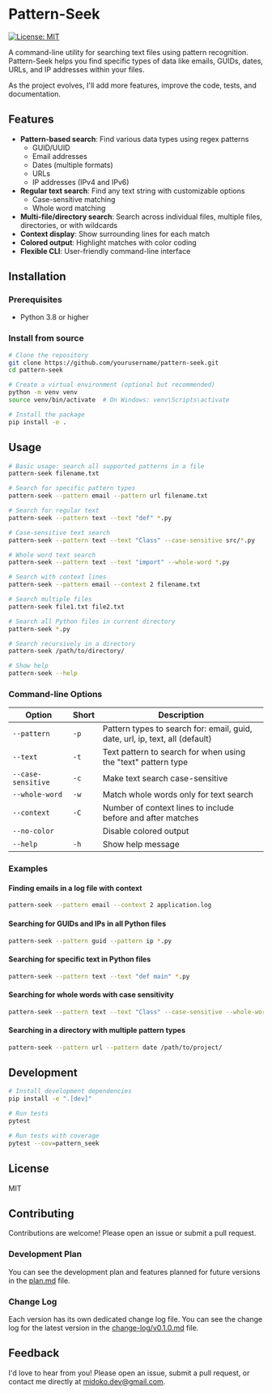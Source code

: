 # Pattern-Seek

[![License: MIT](https://img.shields.io/badge/License-MIT-yellow.svg)](https://opensource.org/licenses/MIT)

A command-line utility for searching text files using pattern recognition. Pattern-Seek helps you find specific types of data like emails, GUIDs, dates, URLs, and IP addresses within your files.

As the project evolves, I'll add more features, improve the code, tests, and documentation.

## Features

- **Pattern-based search**: Find various data types using regex patterns
  - GUID/UUID
  - Email addresses
  - Dates (multiple formats)
  - URLs
  - IP addresses (IPv4 and IPv6)
- **Regular text search**: Find any text string with customizable options
  - Case-sensitive matching
  - Whole word matching
- **Multi-file/directory search**: Search across individual files, multiple files, directories, or with wildcards
- **Context display**: Show surrounding lines for each match
- **Colored output**: Highlight matches with color coding
- **Flexible CLI**: User-friendly command-line interface

## Installation

### Prerequisites

- Python 3.8 or higher

### Install from source

```bash
# Clone the repository
git clone https://github.com/yourusername/pattern-seek.git
cd pattern-seek

# Create a virtual environment (optional but recommended)
python -m venv venv
source venv/bin/activate  # On Windows: venv\Scripts\activate

# Install the package
pip install -e .
```

## Usage

```bash
# Basic usage: search all supported patterns in a file
pattern-seek filename.txt

# Search for specific pattern types
pattern-seek --pattern email --pattern url filename.txt

# Search for regular text
pattern-seek --pattern text --text "def" *.py

# Case-sensitive text search
pattern-seek --pattern text --text "Class" --case-sensitive src/*.py

# Whole word text search
pattern-seek --pattern text --text "import" --whole-word *.py

# Search with context lines
pattern-seek --pattern email --context 2 filename.txt

# Search multiple files
pattern-seek file1.txt file2.txt

# Search all Python files in current directory
pattern-seek *.py

# Search recursively in a directory
pattern-seek /path/to/directory/

# Show help
pattern-seek --help
```

### Command-line Options

| Option | Short | Description |
|--------|-------|-------------|
| `--pattern` | `-p` | Pattern types to search for: email, guid, date, url, ip, text, all (default) |
| `--text` | `-t` | Text pattern to search for when using the "text" pattern type |
| `--case-sensitive` | `-c` | Make text search case-sensitive |
| `--whole-word` | `-w` | Match whole words only for text search |
| `--context` | `-C` | Number of context lines to include before and after matches |
| `--no-color` |  | Disable colored output |
| `--help` | `-h` | Show help message |

### Examples

#### Finding emails in a log file with context

```bash
pattern-seek --pattern email --context 2 application.log
```

#### Searching for GUIDs and IPs in all Python files

```bash
pattern-seek --pattern guid --pattern ip *.py
```

#### Searching for specific text in Python files

```bash
pattern-seek --pattern text --text "def main" *.py
```

#### Searching for whole words with case sensitivity

```bash
pattern-seek --pattern text --text "Class" --case-sensitive --whole-word src/*.py
```

#### Searching in a directory with multiple pattern types

```bash
pattern-seek --pattern url --pattern date /path/to/project/
```

## Development

```bash
# Install development dependencies
pip install -e ".[dev]"

# Run tests
pytest

# Run tests with coverage
pytest --cov=pattern_seek
```

## License

MIT

## Contributing

Contributions are welcome! Please open an issue or submit a pull request.

### Development Plan

You can see the development plan and features planned for future versions in the [plan.md](planning/plan.md) file.

### Change Log

Each version has its own dedicated change log file. You can see the change log for the latest version in the [change-log/v0.1.0.md](./change-log/v0.1.0.md) file.

## Feedback

I'd love to hear from you! Please open an issue, submit a pull request, or contact me directly at [midoko.dev@gmail.com](mailto:midoko.dev@gmail.com).
